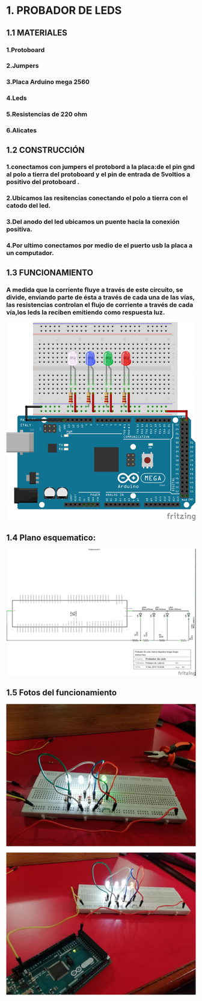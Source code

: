 # 1. PROBADOR DE LEDS

## 1.1 MATERIALES 

### 1.Protoboard 

### 2.Jumpers

### 3.Placa Arduino mega 2560

### 4.Leds

### 5.Resistencias de 220 ohm

### 6.Alicates 

## 1.2 CONSTRUCCIÓN 

### 1.conectamos con jumpers el protobord a la placa:de el pin gnd al polo a tierra del protoboard  y el pin de entrada de 5voltios a positivo del protoboard .

### 2.Ubicamos las resitencias conectando  el polo a tierra con el catodo del  led.

### 3.Del anodo del led ubicamos un puente hacía la conexión positiva.

### 4.Por ultimo conectamos por medio de el puerto usb la placa a un computador.


## 1.3 FUNCIONAMIENTO 

### A medida que la corriente fluye a través de este circuito, se divide, enviando parte de ésta a través de cada una de las vías, las resistencias controlan el flujo de corriente a través de cada vía,los leds la reciben emitiendo como respuesta luz.


![1](https://github.com/valeria1178/1.PROYECTO-/blob/master/imagenes/probador%20de%20led%20protoboard.jpg)
## 1.4 Plano esquematico:
![2](https://github.com/valeria1178/1.PROYECTO-/blob/master/imagenes/probador%20de%20led.jpg)
## 1.5 Fotos del funcionamiento
![3](https://github.com/valeria1178/1.PROYECTO-/blob/master/imagenes/IMG-20190213-WA0009.jpg)

![4](https://github.com/valeria1178/1.PROYECTO-/blob/master/imagenes/IMG-20190213-WA0008.jpg)
